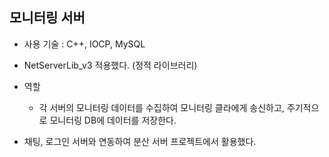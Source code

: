 ## 모니터링 서버

- 사용 기술 : C++, IOCP, MySQL
- NetServerLib_v3 적용했다. (정적 라이브러리)
- 역할
  - 각 서버의 모니터링 데이터를 수집하여 모니터링 클라에게 송신하고, 주기적으로 모니터링 DB에 데이터를 저장한다.
    
- 채팅, 로그인 서버와 연동하여 분산 서버 프로젝트에서 활용했다.
